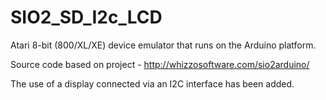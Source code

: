 # SIO2_SD_I2c_LCD
Atari 8-bit (800/XL/XE) device emulator that runs on the Arduino platform.

Source code based on project - http://whizzosoftware.com/sio2arduino/

The use of a display connected via an I2C interface has been added.

